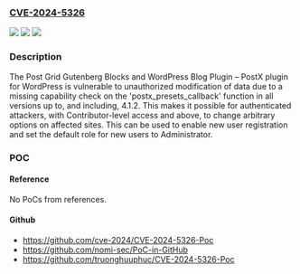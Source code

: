 ### [CVE-2024-5326](https://cve.mitre.org/cgi-bin/cvename.cgi?name=CVE-2024-5326)
![](https://img.shields.io/static/v1?label=Product&message=Post%20Grid%20Gutenberg%20Blocks%20and%20WordPress%20Blog%20Plugin%20%E2%80%93%20PostX&color=blue)
![](https://img.shields.io/static/v1?label=Version&message=*%3C%3D%204.1.2%20&color=brighgreen)
![](https://img.shields.io/static/v1?label=Vulnerability&message=CWE-862%20Missing%20Authorization&color=brighgreen)

### Description

The Post Grid Gutenberg Blocks and WordPress Blog Plugin – PostX plugin for WordPress is vulnerable to unauthorized modification of data due to a missing capability check on the 'postx_presets_callback' function in all versions up to, and including, 4.1.2. This makes it possible for authenticated attackers, with Contributor-level access and above, to change arbitrary options on affected sites. This can be used to enable new user registration and set the default role for new users to Administrator.

### POC

#### Reference
No PoCs from references.

#### Github
- https://github.com/cve-2024/CVE-2024-5326-Poc
- https://github.com/nomi-sec/PoC-in-GitHub
- https://github.com/truonghuuphuc/CVE-2024-5326-Poc

